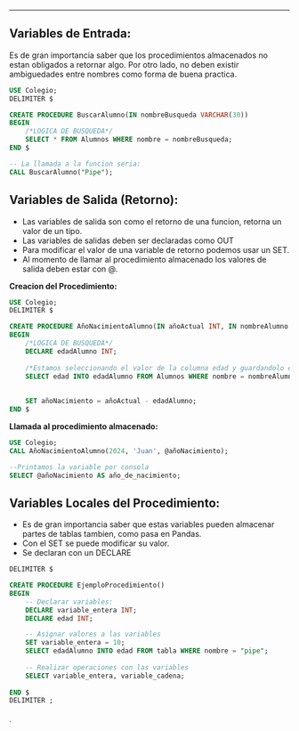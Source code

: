 
---
## Variables de Entrada:
Es de gran importancia saber que los procedimientos almacenados no estan obligados a retornar algo. Por otro lado, no deben existir ambiguedades entre nombres como forma de buena practica.
```sql
USE Colegio;
DELIMITER $

CREATE PROCEDURE BuscarAlumno(IN nombreBusqueda VARCHAR(30))
BEGIN
    /*LOGICA DE BUSQUEDA*/
    SELECT * FROM Alumnos WHERE nombre = nombreBusqueda;
END $

-- La llamada a la funcion seria:
CALL BuscarAlumno("Pipe");
```



## Variables de Salida (Retorno):

- Las variables de salida son como el retorno de una funcion, retorna un valor de un tipo. 
- Las variables de salidas deben ser declaradas como OUT
- Para modificar el valor de una variable de retorno podemos usar un SET.
- Al momento de llamar al procedimiento almacenado los valores de salida deben estar con @.

**Creacion del Procedimiento:**
```sql
USE Colegio;
DELIMITER $

CREATE PROCEDURE AñoNacimientoAlumno(IN añoActual INT, IN nombreAlumno VARCHAR(30), OUT añoNacimiento INT)
BEGIN
    /*LOGICA DE BUSQUEDA*/
    DECLARE edadAlumno INT;
    
    /*Estamos seleccionando el valor de la columna edad y guardandolo en la variable edadAlumno*/
    SELECT edad INTO edadAlumno FROM Alumnos WHERE nombre = nombreAlumno;
    
    
    SET añoNacimiento = añoActual - edadAlumno;
END $
```

**Llamada al procedimiento almacenado:**
```sql
USE Colegio;
CALL AñoNacimientoAlumno(2024, 'Juan', @añoNacimiento);

--Printamos la variable por consola
SELECT @añoNacimiento AS año_de_nacimiento;
```


## Variables Locales del Procedimiento:
- Es de gran importancia saber que estas variables pueden almacenar partes de tablas tambien, como pasa en Pandas.
- Con el SET se puede modificar su valor.
- Se declaran con un DECLARE

```sql
DELIMITER $

CREATE PROCEDURE EjemploProcedimiento()
BEGIN
	-- Declarar variables:
    DECLARE variable_entera INT;
	DECLARE edad INT;

    -- Asignar valores a las variables
    SET variable_entera = 10;
	SELECT edadAlumno INTO edad FROM tabla WHERE nombre = "pipe";
		
    -- Realizar operaciones con las variables
    SELECT variable_entera, variable_cadena;
	
END $
DELIMITER ;

```


 ̣
